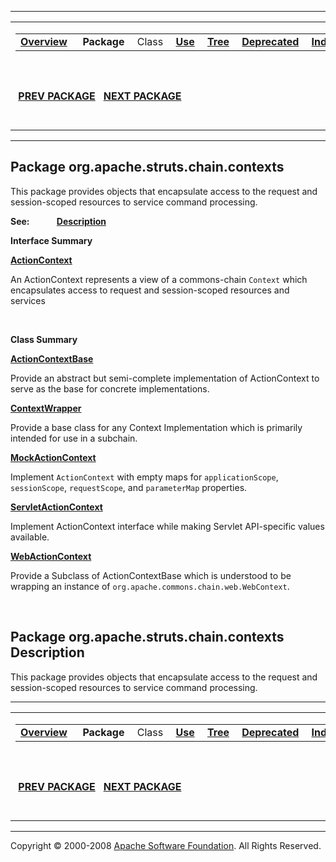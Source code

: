 ------------------------------------------------------------------------

<span id="navbar_top"></span> [](#skip-navbar_top "Skip navigation links")

<table>
<colgroup>
<col width="50%" />
<col width="50%" />
</colgroup>
<tbody>
<tr class="odd">
<td align="left"><span id="navbar_top_firstrow"></span>
<table>
<tbody>
<tr class="odd">
<td align="left"><a href="../../../../../overview-summary.html.md"><strong>Overview</strong></a> </td>
<td align="left"> <strong>Package</strong> </td>
<td align="left">Class </td>
<td align="left"><a href="package-use.html.md"><strong>Use</strong></a> </td>
<td align="left"><a href="package-tree.html.md"><strong>Tree</strong></a> </td>
<td align="left"><a href="../../../../../deprecated-list.html.md"><strong>Deprecated</strong></a> </td>
<td align="left"><a href="../../../../../index-all.html.md"><strong>Index</strong></a> </td>
<td align="left"><a href="../../../../../help-doc.html.md"><strong>Help</strong></a> </td>
</tr>
</tbody>
</table></td>
<td align="left"></td>
</tr>
<tr class="even">
<td align="left"> <a href="../../../../../org/apache/struts/chain/commands/util/package-summary.html.md"><strong>PREV PACKAGE</strong></a>   <a href="../../../../../org/apache/struts/config/package-summary.html"><strong>NEXT PACKAGE</strong></a></td>
<td align="left"><a href="../../../../../index.html.md?org/apache/struts/chain/contexts/package-summary.html"><strong>FRAMES</strong></a>    <a href="package-summary.html"><strong>NO FRAMES</strong></a>    
<a href="../../../../../allclasses-noframe.html.md"><strong>All Classes</strong></a></td>
</tr>
</tbody>
</table>

<span id="skip-navbar_top"></span>

------------------------------------------------------------------------

Package org.apache.struts.chain.contexts
----------------------------------------

This package provides objects that encapsulate access to the request and session-scoped resources to service command processing.

**See:**
           [**Description**](#package_description)

**Interface Summary**

**[ActionContext](../../../../../org/apache/struts/chain/contexts/ActionContext.html.md "interface in org.apache.struts.chain.contexts")**

An ActionContext represents a view of a commons-chain `Context` which encapsulates access to request and session-scoped resources and services

 

**Class Summary**

**[ActionContextBase](../../../../../org/apache/struts/chain/contexts/ActionContextBase.html.md "class in org.apache.struts.chain.contexts")**

Provide an abstract but semi-complete implementation of ActionContext to serve as the base for concrete implementations.

**[ContextWrapper](../../../../../org/apache/struts/chain/contexts/ContextWrapper.html.md "class in org.apache.struts.chain.contexts")**

Provide a base class for any Context Implementation which is primarily intended for use in a subchain.

**[MockActionContext](../../../../../org/apache/struts/chain/contexts/MockActionContext.html.md "class in org.apache.struts.chain.contexts")**

Implement `ActionContext` with empty maps for `applicationScope`, `sessionScope`, `requestScope`, and `parameterMap` properties.

**[ServletActionContext](../../../../../org/apache/struts/chain/contexts/ServletActionContext.html.md "class in org.apache.struts.chain.contexts")**

Implement ActionContext interface while making Servlet API-specific values available.

**[WebActionContext](../../../../../org/apache/struts/chain/contexts/WebActionContext.html.md "class in org.apache.struts.chain.contexts")**

Provide a Subclass of ActionContextBase which is understood to be wrapping an instance of `org.apache.commons.chain.web.WebContext`.

 

<span id="package_description"></span>

Package org.apache.struts.chain.contexts Description
----------------------------------------------------

This package provides objects that encapsulate access to the request and session-scoped resources to service command processing.

------------------------------------------------------------------------

<span id="navbar_bottom"></span> [](#skip-navbar_bottom "Skip navigation links")

<table>
<colgroup>
<col width="50%" />
<col width="50%" />
</colgroup>
<tbody>
<tr class="odd">
<td align="left"><span id="navbar_bottom_firstrow"></span>
<table>
<tbody>
<tr class="odd">
<td align="left"><a href="../../../../../overview-summary.html.md"><strong>Overview</strong></a> </td>
<td align="left"> <strong>Package</strong> </td>
<td align="left">Class </td>
<td align="left"><a href="package-use.html.md"><strong>Use</strong></a> </td>
<td align="left"><a href="package-tree.html.md"><strong>Tree</strong></a> </td>
<td align="left"><a href="../../../../../deprecated-list.html.md"><strong>Deprecated</strong></a> </td>
<td align="left"><a href="../../../../../index-all.html.md"><strong>Index</strong></a> </td>
<td align="left"><a href="../../../../../help-doc.html.md"><strong>Help</strong></a> </td>
</tr>
</tbody>
</table></td>
<td align="left"></td>
</tr>
<tr class="even">
<td align="left"> <a href="../../../../../org/apache/struts/chain/commands/util/package-summary.html.md"><strong>PREV PACKAGE</strong></a>   <a href="../../../../../org/apache/struts/config/package-summary.html"><strong>NEXT PACKAGE</strong></a></td>
<td align="left"><a href="../../../../../index.html.md?org/apache/struts/chain/contexts/package-summary.html"><strong>FRAMES</strong></a>    <a href="package-summary.html"><strong>NO FRAMES</strong></a>    
<a href="../../../../../allclasses-noframe.html.md"><strong>All Classes</strong></a></td>
</tr>
</tbody>
</table>

<span id="skip-navbar_bottom"></span>

------------------------------------------------------------------------

Copyright © 2000-2008 [Apache Software Foundation](http://www.apache.org/). All Rights Reserved.
